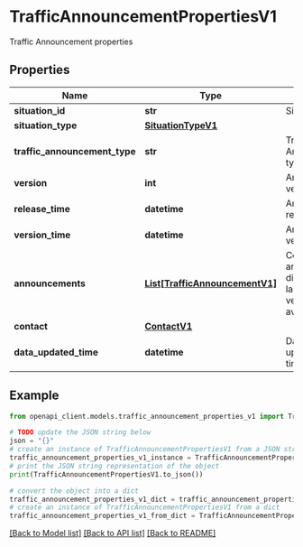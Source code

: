 # TrafficAnnouncementPropertiesV1

Traffic Announcement properties

## Properties

Name | Type | Description | Notes
------------ | ------------- | ------------- | -------------
**situation_id** | **str** | Situation id | 
**situation_type** | [**SituationTypeV1**](SituationTypeV1.md) |  | 
**traffic_announcement_type** | **str** | Traffic Announcement type | [optional] 
**version** | **int** | Announcement version | 
**release_time** | **datetime** | Announcement release time | 
**version_time** | **datetime** | Announcement version time | 
**announcements** | [**List[TrafficAnnouncementV1]**](TrafficAnnouncementV1.md) | Contains announcement&#39;s different language versions available. | 
**contact** | [**ContactV1**](ContactV1.md) |  | [optional] 
**data_updated_time** | **datetime** | Data last updated date time | 

## Example

```python
from openapi_client.models.traffic_announcement_properties_v1 import TrafficAnnouncementPropertiesV1

# TODO update the JSON string below
json = "{}"
# create an instance of TrafficAnnouncementPropertiesV1 from a JSON string
traffic_announcement_properties_v1_instance = TrafficAnnouncementPropertiesV1.from_json(json)
# print the JSON string representation of the object
print(TrafficAnnouncementPropertiesV1.to_json())

# convert the object into a dict
traffic_announcement_properties_v1_dict = traffic_announcement_properties_v1_instance.to_dict()
# create an instance of TrafficAnnouncementPropertiesV1 from a dict
traffic_announcement_properties_v1_from_dict = TrafficAnnouncementPropertiesV1.from_dict(traffic_announcement_properties_v1_dict)
```
[[Back to Model list]](../README.md#documentation-for-models) [[Back to API list]](../README.md#documentation-for-api-endpoints) [[Back to README]](../README.md)


